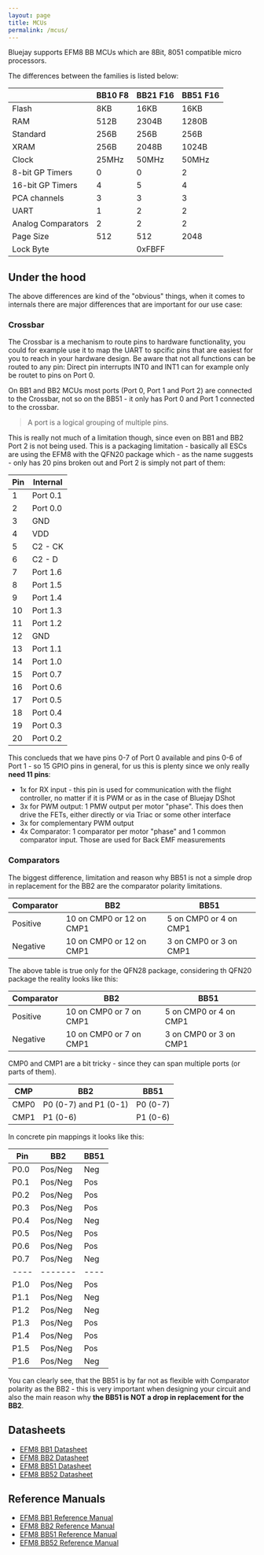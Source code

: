 ```yaml
---
layout: page
title: MCUs
permalink: /mcus/
---
```


Bluejay supports EFM8 BB MCUs which are 8Bit, 8051 compatible micro processors.

The differences between the families is listed below:

||BB10 F8|BB21 F16|BB51 F16|
|---|---|---|---|
|Flash|8KB|16KB|16KB|
|RAM|512B|2304B|1280B|
|Standard|256B|256B|256B|
|XRAM|256B|2048B|1024B|
|Clock|25MHz|50MHz|50MHz|
|8-bit GP Timers|0|0|2|
|16-bit GP Timers|4|5|4|
|PCA channels|3|3|3|
|UART|1|2|2|
|Analog Comparators|2|2|2|
|Page Size|512|512|2048|
|Lock Byte||0xFBFF||

## Under the hood
The above differences are kind of the "obvious" things, when it comes to internals there are major differences that are important for our use case:

### Crossbar
The Crossbar is a mechanism to route pins to hardware functionality, you could for example use it to map the UART to spcific pins that are easiest for you to reach in your hardware design. Be aware that not all functions can be routed to any pin: Direct pin interrupts INT0 and INT1 can for example only be routet to pins on Port 0.

On BB1 and BB2 MCUs most ports (Port 0, Port 1 and Port 2) are connected to the Crossbar, not so on the BB51 - it only has Port 0 and Port 1 connected to the crossbar.

> A port is a logical grouping of multiple pins.

This is really not much of a limitation though, since even on BB1 and BB2 Port 2 is not being used. This is a packaging limitation - basically all ESCs are using the EFM8 with the QFN20 package which - as the name suggests - only has 20 pins broken out and Port 2 is simply not part of them:

|Pin|Internal|
|---|--------|
| 1 |Port 0.1|
| 2 |Port 0.0|
| 3 |GND|
| 4 |VDD|
| 5 |C2 - CK|
| 6 |C2 - D|
| 7 |Port 1.6|
| 8 |Port 1.5|
| 9 |Port 1.4|
|10 |Port 1.3|
|11 |Port 1.2|
|12 |GND|
|13 |Port 1.1|
|14 |Port 1.0|
|15 |Port 0.7|
|16 |Port 0.6|
|17 |Port 0.5|
|18 |Port 0.4|
|19 |Port 0.3|
|20 |Port 0.2|

This conclueds that we have pins 0-7 of Port 0 available and pins 0-6 of Port 1 - so 15 GPIO pins in general, for us this is plenty since we only really **need 11 pins**:

* 1x for RX input - this pin is used for communication with the flight controller, no matter if it is PWM or as in the case of Bluejay DShot
* 3x for PWM output: 1 PMW output per motor "phase". This does then drive the FETs, either directly or via Triac or some other interface
* 3x for complementary PWM output
* 4x Comparator: 1 comparator per motor "phase" and 1 common comparator input. Those are used for Back EMF measurements

### Comparators
The biggest difference, limitation and reason why BB51 is not a simple drop in replacement for the BB2 are the comparator polarity limitations.

|Comparator|BB2                     |BB51                  |
|----------|------------------------|----------------------|
|Positive  |10 on CMP0 or 12 on CMP1|5 on CMP0 or 4 on CMP1|
|Negative  |10 on CMP0 or 12 on CMP1|3 on CMP0 or 3 on CMP1|

The above table is true only for the QFN28 package, considering th QFN20 package the reality looks like this:

|Comparator|BB2                    |BB51                  |
|----------|-----------------------|----------------------|
|Positive  |10 on CMP0 or 7 on CMP1|5 on CMP0 or 4 on CMP1|
|Negative  |10 on CMP0 or 7 on CMP1|3 on CMP0 or 3 on CMP1|

CMP0 and CMP1 are a bit tricky - since they can span multiple ports (or parts of them).

|CMP |BB2                  |BB51    |
|----|---------------------|--------|
|CMP0|P0 (0-7) and P1 (0-1)|P0 (0-7)|
|CMP1|P1 (0-6)             |P1 (0-6)|

In concrete pin mappings it looks like this:

|Pin |BB2    |BB51|
|----|-------|----|
|P0.0|Pos/Neg|Neg |
|P0.1|Pos/Neg|Pos |
|P0.2|Pos/Neg|Pos |
|P0.3|Pos/Neg|Pos |
|P0.4|Pos/Neg|Neg |
|P0.5|Pos/Neg|Pos |
|P0.6|Pos/Neg|Pos |
|P0.7|Pos/Neg|Neg |
|----|-------|----|
|P1.0|Pos/Neg|Pos |
|P1.1|Pos/Neg|Neg |
|P1.2|Pos/Neg|Neg |
|P1.3|Pos/Neg|Pos |
|P1.4|Pos/Neg|Pos |
|P1.5|Pos/Neg|Pos |
|P1.6|Pos/Neg|Neg |

You can clearly see, that the BB51 is by far not as flexible with Comparator polarity as the BB2 - this is very important when designing your circuit and also the main reason why **the BB51 is NOT a drop in replacement for the BB2**.

## Datasheets
* [EFM8 BB1 Datasheet](https://www.silabs.com/documents/public/data-sheets/efm8bb1-datasheet.pdf)
* [EFM8 BB2 Datasheet](https://www.silabs.com/documents/public/data-sheets/efm8bb2-datasheet.pdf)
* [EFM8 BB51 Datasheet](https://www.silabs.com/documents/public/data-sheets/efm8bb51-datasheet.pdf)
* [EFM8 BB52 Datasheet](https://www.silabs.com/documents/public/data-sheets/efm8bb52-datasheet.pdf)

## Reference Manuals
* [EFM8 BB1 Reference Manual](https://www.silabs.com/documents/public/reference-manuals/efm8bb1-rm.pdf)
* [EFM8 BB2 Reference Manual](https://www.silabs.com/documents/public/reference-manuals/efm8bb2-rm.pdf)
* [EFM8 BB51 Reference Manual](https://www.silabs.com/documents/public/reference-manuals/efm8bb51-rm.pdf)
* [EFM8 BB52 Reference Manual](https://www.silabs.com/documents/public/reference-manuals/efm8bb52-rm.pdf)
